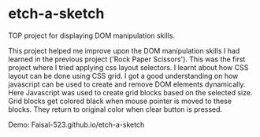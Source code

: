 # etch-a-sketch
TOP project for displaying DOM manipulation skills.


This project helped me improve upon the DOM manipulation skills I had learned in the previous project ('Rock Paper Scissors').
This was the first project where I tried applying css layout selectors.
I learnt about how CSS layout can be done using CSS grid. 
I got a good understanding on how javascript can be used to create and remove DOM elements dynamically. Here Javascript was used to create grid blocks based on the selected size. Grid blocks get colored black when mouse pointer is moved to these blocks. They return to original color when clear button is pressed.

Demo:
Faisal-523.github.io/etch-a-sketch

